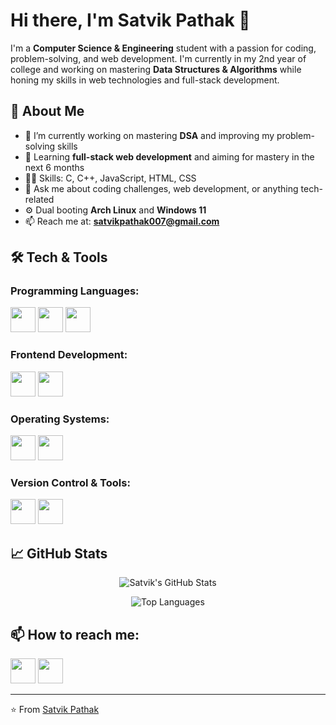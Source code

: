 # Hi there, I'm Satvik Pathak 👋

I'm a **Computer Science & Engineering** student with a passion for coding, problem-solving, and web development. I'm currently in my 2nd year of college and working on mastering **Data Structures & Algorithms** while honing my skills in web technologies and full-stack development.

## 🚀 About Me
- 🔭 I’m currently working on mastering **DSA** and improving my problem-solving skills
- 🌱 Learning **full-stack web development** and aiming for mastery in the next 6 months
- 👨‍💻 Skills: C, C++, JavaScript, HTML, CSS
- 💬 Ask me about coding challenges, web development, or anything tech-related
- ⚙️ Dual booting **Arch Linux** and **Windows 11**
- 📫 Reach me at: **satvikpathak007@gmail.com**

## 🛠️ Tech & Tools

### Programming Languages:
<p>
  <img src="https://cdn.jsdelivr.net/gh/devicons/devicon/icons/c/c-original.svg" width="40" height="40"/> 
  <img src="https://cdn.jsdelivr.net/gh/devicons/devicon/icons/cplusplus/cplusplus-original.svg" width="40" height="40"/> 
  <img src="https://cdn.jsdelivr.net/gh/devicons/devicon/icons/javascript/javascript-original.svg" width="40" height="40"/>
</p>

### Frontend Development:
<p>
  <img src="https://cdn.jsdelivr.net/gh/devicons/devicon/icons/html5/html5-original.svg" width="40" height="40"/> 
  <img src="https://cdn.jsdelivr.net/gh/devicons/devicon/icons/css3/css3-original.svg" width="40" height="40"/>
</p>

### Operating Systems:
<p>
  <img src="https://cdn.jsdelivr.net/gh/devicons/devicon/icons/archlinux/archlinux-original.svg" width="40" height="40"/> 
  <img src="https://cdn.jsdelivr.net/gh/devicons/devicon/icons/windows8/windows8-original.svg" width="40" height="40"/>
</p>

### Version Control & Tools:
<p>
  <img src="https://cdn.jsdelivr.net/gh/devicons/devicon/icons/git/git-original.svg" width="40" height="40"/> 
  <img src="https://cdn.jsdelivr.net/gh/devicons/devicon/icons/github/github-original.svg" width="40" height="40"/>
</p>

## 📈 GitHub Stats

<p align="center">
  <img src="https://github-readme-stats.vercel.app/api?username=satvikpathak&show_icons=true&theme=radical" alt="Satvik's GitHub Stats" />
</p>

<p align="center">
  <img src="https://github-readme-stats.vercel.app/api/top-langs/?username=satvikpathak&layout=compact&theme=radical" alt="Top Languages" />
</p>

## 📫 How to reach me:

<p>
  <img src="https://cdn.jsdelivr.net/gh/devicons/devicon/icons/linkedin/linkedin-original.svg" width="40" height="40"/>
  <a href="mailto:satvikpathak007@gmail.com"><img src="https://cdn.jsdelivr.net/gh/devicons/devicon/icons/google/google-original.svg" width="40" height="40"/></a>
</p>

---

⭐️ From [Satvik Pathak](https://github.com/satvikpathak)
